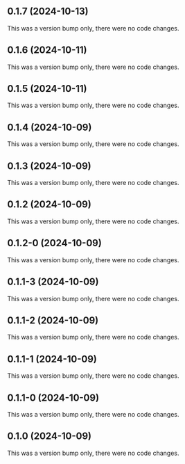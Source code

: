 ## 0.1.7 (2024-10-13)

This was a version bump only, there were no code changes.

## 0.1.6 (2024-10-11)

This was a version bump only, there were no code changes.

## 0.1.5 (2024-10-11)

This was a version bump only, there were no code changes.

## 0.1.4 (2024-10-09)

This was a version bump only, there were no code changes.

## 0.1.3 (2024-10-09)

This was a version bump only, there were no code changes.

## 0.1.2 (2024-10-09)

This was a version bump only, there were no code changes.

## 0.1.2-0 (2024-10-09)

This was a version bump only, there were no code changes.

## 0.1.1-3 (2024-10-09)

This was a version bump only, there were no code changes.

## 0.1.1-2 (2024-10-09)

This was a version bump only, there were no code changes.

## 0.1.1-1 (2024-10-09)

This was a version bump only, there were no code changes.

## 0.1.1-0 (2024-10-09)

This was a version bump only, there were no code changes.

## 0.1.0 (2024-10-09)

This was a version bump only, there were no code changes.